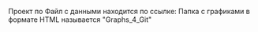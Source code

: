 Проект по 
Файл с данными находится по ссылке: 
Папка с графиками в формате HTML называется "Graphs_4_Git"
